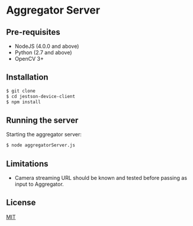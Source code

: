 # Aggregator Server

## Pre-requisites 

- NodeJS (4.0.0 and above)
- Python (2.7 and above)
- OpenCV 3+

## Installation

```bash 
$ git clone 
$ cd jestson-device-client
$ npm install
```

## Running the server

Starting the aggregator server:

``` bash
$ node aggregatorServer.js

```
## Limitations
- Camera streaming URL should be known and tested before passing as input to Aggregator.

## License

[MIT](#)

